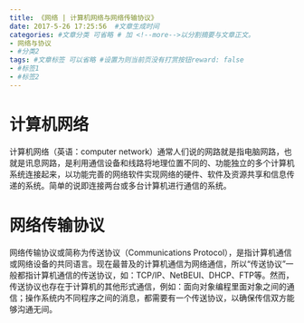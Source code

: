```yaml
---
title: 《网络 | 计算机网络与网络传输协议》
date: 2017-5-26 17:25:56  #文章生成时间
categories: #文章分类 可省略 # 加 <!--more-->以分割摘要与文章正文。
- 网络与协议
- #分类2
tags: #文章标签 可以省略 #设置为则当前页没有打赏按钮reward: false
- #标签1
- #标签2
---
```

# 计算机网络 #
计算机网络（英语：computer network）通常人们说的网路就是指电脑网路，也就是讯息网路，是利用通信设备和线路将地理位置不同的、功能独立的多个计算机系统连接起来，以功能完善的网络软件实现网络的硬件、软件及资源共享和信息传递的系统。简单的说即连接两台或多台计算机进行通信的系统。

# 网络传输协议 #
网络传输协议或简称为传送协议（Communications Protocol），是指计算机通信或网络设备的共同语言。现在最普及的计算机通信为网络通信，所以“传送协议”一般都指计算机通信的传送协议，如：TCP/IP、NetBEUI、DHCP、FTP等。然而，传送协议也存在于计算机的其他形式通信，例如：面向对象编程里面对象之间的通信；操作系统内不同程序之间的消息，都需要有一个传送协议，以确保传信双方能够沟通无间。
